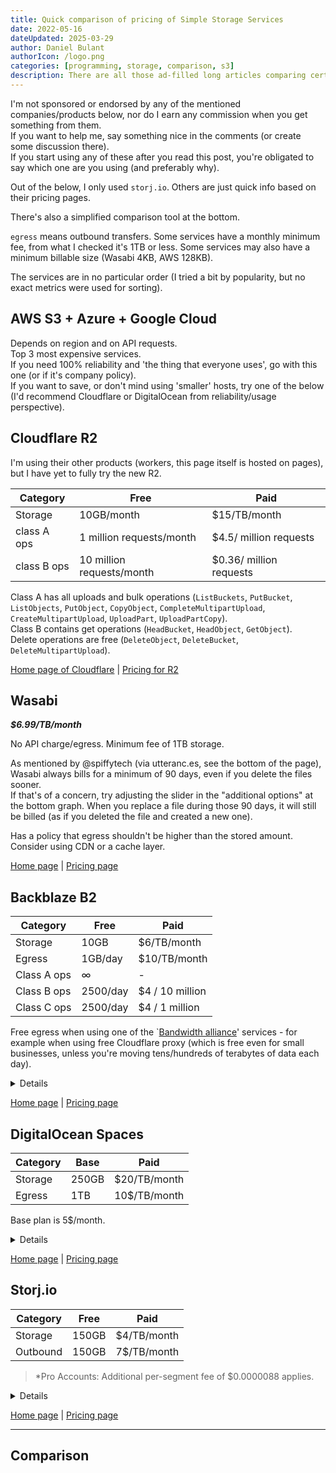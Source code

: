 ```yaml
---
title: Quick comparison of pricing of Simple Storage Services
date: 2022-05-16
dateUpdated: 2025-03-29
author: Daniel Bulant
authorIcon: /logo.png
categories: [programming, storage, comparison, s3]
description: There are all those ad-filled long articles comparing certain things (in this case, simple storage services, or S3), usually auto generated. So here's a note for my future self in a format I like now.
---
```


<script>
    import Compare from "./_compare/Compare.svelte";
</script>

I'm not sponsored or endorsed by any of the mentioned companies/products below, nor do I earn any commission when you get something from them.  
If you want to help me, say something nice in the comments (or create some discussion there).  
If you start using any of these after you read this post, you're obligated to say which one are you using (and preferably why).

Out of the below, I only used `storj.io`. Others are just quick info based on their pricing pages.

There's also a simplified comparison tool at the bottom.

`egress` means outbound transfers. Some services have a monthly minimum fee, from what I checked it's 1TB or less. Some services may also have a minimum billable size (Wasabi 4KB, AWS 128KB).

The services are in no particular order (I tried a bit by popularity, but no exact metrics were used for sorting).

## AWS S3 + Azure + Google Cloud

Depends on region and on API requests.  
Top 3 most expensive services.  
If you need 100% reliability and 'the thing that everyone uses', go with this one (or if it's company policy).  
If you want to save, or don't mind using 'smaller' hosts, try one of the below (I'd recommend Cloudflare or DigitalOcean from reliability/usage perspective).

## Cloudflare R2

I'm using their other products (workers, this page itself is hosted on pages), but I have yet to fully try the new R2.

| Category | Free | Paid |
| -------- | ---- | ---- |
| Storage | 10GB/month | $15/TB/month |
| class A ops | 1 million requests/month | $4.5/ million requests |
| class B ops | 10 million requests/month | $0.36/ million requests |

Class A has all uploads and bulk operations (`ListBuckets`, `PutBucket`, `ListObjects`, `PutObject`, `CopyObject`, `CompleteMultipartUpload`, `CreateMultipartUpload`, `UploadPart`, `UploadPartCopy`).  
Class B contains get operations (`HeadBucket`, `HeadObject`, `GetObject`).  
Delete operations are free (`DeleteObject`, `DeleteBucket`, `DeleteMultipartUpload`).  

[Home page of Cloudflare](https://cloudflare.com) | [Pricing for R2](https://developers.cloudflare.com/r2/platform/pricing/)

## Wasabi

***$6.99/TB/month***

No API charge/egress. Minimum fee of 1TB storage.

As mentioned by @spiffytech (via utteranc.es, see the bottom of the page), Wasabi always bills for a minimum of 90 days, even if you delete the files sooner.  
If that's of a concern, try adjusting the slider in the "additional options" at the bottom graph. When you replace a file during those 90 days, it will still be billed (as if you deleted the file and created a new one).

Has a policy that egress shouldn't be higher than the stored amount. Consider using CDN or a cache layer.

[Home page](https://wasabi.com) | [Pricing page](https://wasabi.com/cloud-storage-pricing/)

## Backblaze B2

| Category | Free | Paid |
| -------- | ---- | ---- |
| Storage | 10GB | $6/TB/month |
| Egress | 1GB/day | $10/TB/month |
| Class A ops | $\infty$ | - |
| Class B ops | 2500/day | $4 / 10 million |
| Class C ops | 2500/day | $4 / 1 million |

Free egress when using one of the `[Bandwidth alliance](https://www.cloudflare.com/bandwidth-alliance/)' services - for example when using free Cloudflare proxy (which is free even for small businesses, unless you're moving tens/hundreds of terabytes of data each day).

<details>
    <summary>Details</summary>

    ### Class A
    
    Uploads, deletes (of objects and buckets), aborts (of multipart uploads).

    ### Class B

    Downloads (and getting metadata of objects). This doesn't count as egress, so it's still paid even when over 'Bandwidth alliance'.

    ### Class C

    Copy, Create bucket, CORS bucket management, bucket information, listing.
</details>

[Home page](https://backblaze.com "favicon=https://backblaze.com/favicon.ico") | [Pricing page](https://www.backblaze.com/b2/cloud-storage-pricing.html "favicon=https://backblaze.com/favicon.ico")

## DigitalOcean Spaces

| Category | Base | Paid |
| ----- | --- | --- |
| Storage | 250GB | $20/TB/month |
| Egress | 1TB | 10$/TB/month |

Base plan is 5$/month.

<details>
    <summary>Details</summary>
    Egress is kinda funky, but essentially it's free when transfering to droplets (VMs) in the same region, otherwise it's paid.

    Digital Ocean also has some kind of CDN for free bundled, and when using CDN only egress from Spaces to CDN is counted.

    To find pricing for Spaces, I had to open up `pricing` page from their homepage, scroll down, click `spaces` card, click `learn more` link in the description, scroll down, click `product docs`, and then it showed the pricing itself.

    They have rate limits for API requests in place (see [Pricing page](https://docs.digitalocean.com/products/spaces)). Of those the most notable one
    is that you can only do 5 `PUT` or `COPY` requests in 5 minutse for any object (file) in Spaces.  
    As a side note, they use non-standard `503 Slow Down` (normally `Service Unavailable`) error code instead of the more common `429 Too Many Requests` (part of RFC 6585).
</details>

[Home page](https://digitalocean.com) | [Pricing page](https://docs.digitalocean.com/products/spaces)

## Storj.io

| Category | Free | Paid |
| -------- | ---- | ---- |
| Storage | 150GB | $4/TB/month |
| Outbound | 150GB | 7$/TB/month |

> *Pro Accounts: Additional per-segment fee of $0.0000088 applies.


<details>
    <summary>Details</summary>

    When uploading via CLI/libraries, their software splits the files into segments, each of which is stored on multiple machines at once for redundancy. S3 gateway does that for you, and I don't know how exactly the file is split into segments. Segment price is not part of the comparison at the end.
  
    Really slow uploads (when using the S3 gateway, it's possible if you use the CLI/libraries that it's faster), downloads usable, but I'd still recommend putting it behind Cloudflare or similar proxy if you're storing mostly small user uploads.  
    It should be more secure that the others, in that if you don't use the S3 gateway but rather their open-source CLI/libraries, it encrypts the file locally with the specified key, and uploads a part of the file to multiple machines, so none of the machines can read your file.  
    Also, they're not the one's running all of the machines on which files are stored - they pay members for their excess storage if they install Storj's daemon.  
    S3 gateway has server-side encryption.  

    They cannot retrieve the files if you lose the keys.
</details>

[Home page](https://storj.io) | [Pricing page](https://www.storj.io/pricing)

---

## Comparison

<Compare />